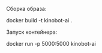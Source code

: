 Сборка образа:

docker build -t kinobot-ai .

Запуск контейнера:

docker run -p 5000:5000 kinobot-ai